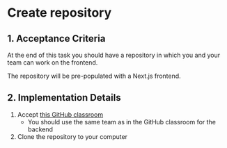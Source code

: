 # Create repository

## 1. Acceptance Criteria

At the end of this task you should have a repository in which you and your team can work on the frontend.

The repository will be pre-populated with a Next.js frontend.

## 2. Implementation Details

1. Accept [this GitHub classroom](https://classroom.github.com/a/xPoSZGiT)
    * You should use the same team as in the GitHub classroom for the backend
1. Clone the repository to your computer